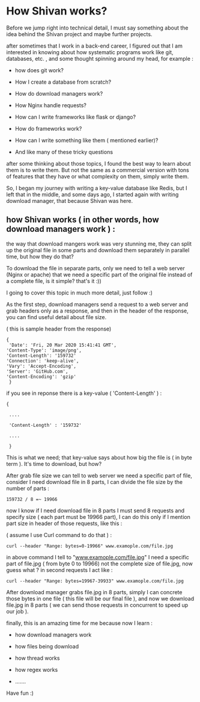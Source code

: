 # How Shivan works?

Before we jump right into technical detail, I must say something about the idea behind the Shivan project and maybe further projects.

after sometimes that I work in a back-end career, I figured out that I am interested in knowing about how systematic programs work like git, databases, etc. , and some thought spinning around my head, for example :

- how does git work?

- How I create a database from scratch?

- How do download managers work?

- How Nginx handle requests?

- How can I write frameworks like flask or django?

- How do frameworks work?

- How can I write something like them ( mentioned earlier)?

- And like many of these tricky questions

after some thinking about those topics, I found the best way to learn about them is to write them. But not the same as a commercial version with tons of features that they have or what complexity on them, simply write them.

So, I began my journey with writing a key-value database like Redis, but I left that in the middle, and some days ago, I started again with writing download manager, that because Shivan was here.

## how Shivan works ( in other words, how download managers work ) :

the way that download mangers work was very stunning me, they can split up the original file in some parts and download them separately in parallel time, but how they do that?

To download the file in separate parts, only we need to tell a web server (Nginx or apache) that we need a specific part of the original file instead of a complete file, is it simple? that's it :))

I going to cover this topic in much more detail, just follow :)

As the first step, download managers send a request to a web server and grab headers only as a response, and then in the header of the response, you can find useful detail about file size.

( this is sample header from the response)

```
{
 'Date': 'Fri, 20 Mar 2020 15:41:41 GMT', 
'Content-Type': 'image/png',
'Content-Length': '159732'
'Connection': 'keep-alive', 
'Vary': 'Accept-Encoding', 
'Server': 'GitHub.com', 
'Content-Encoding': 'gzip'
 }
```

if you see in reponse there is a key-value ( 'Content-Length' ) :

```
{

 ....

 'Content-Length' : '159732'

 ....

 }
```

This is what we need; that key-value says about how big the file is ( in byte term ). It's time to download, but how?

After grab file size we can tell to web server we need a specific part of file, consider I need download file in 8 parts, I can divide the file size by the number of parts :

```
159732 / 8 =~ 19966 
```

now I know if I need download file in 8 parts I must send 8 requests and specify size ( each part must be 19966 part), I can do this only if I mention part size in header of those requests, like this :

( assume I use Curl command to do that ) :

```
curl --header "Range: bytes=0-19966" www.examople.com/file.jpg
```

in above command I tell to "www.examople.com/file.jpg" I need a specific part of file.jpg ( from byte 0 to 19966) not the complete size of file.jpg, now guess what ? in second requests I act like :

```
curl --header "Range: bytes=19967-39933" www.examople.com/file.jpg
```

After download manager grabs file.jpg in 8 parts, simply I can concrete those bytes in one file ( this file will be our final file ), and now we download file.jpg in 8 parts ( we can send those requests in concurrent to speed up our job ).

finally, this is an amazing time for me because now I learn :

- how download managers work

- how files being download

- how thread works

- how regex works 

- .......

Have fun :)